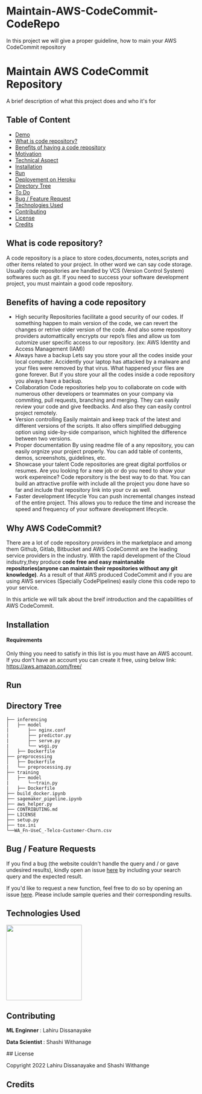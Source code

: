 # Maintain-AWS-CodeCommit-CodeRepo
In this project we will give a proper guideline, how to main your AWS CodeCommit repository


# Maintain AWS CodeCommit Repository

A brief description of what this project does and who it's for


## Table of Content
  * [Demo](#demo)
  * [What is code repository?](#what-is-code-repository?)
  * [Benefits of having a code repository](#Benefits-of-having-a-code-repository)
  * [Motivation](#motivation)
  * [Technical Aspect](#technical-aspect)
  * [Installation](#installation)
  * [Run](#run)
  * [Deployement on Heroku](#deployement-on-heroku)
  * [Directory Tree](#directory-tree)
  * [To Do](#to-do)
  * [Bug / Feature Request](#bug---feature-request)
  * [Technologies Used](#technologies-used)
  * [Contributing](#Contributing)
  * [License](#license)
  * [Credits](#credits)

##   What is code repository?
A code repository is a place to store codes,documents, notes,scripts and other items related to your project. In other word we can say code storage. Usually code repositories are handled by VCS (Version Control System) softwares such as git. If you need to success your software development project, you must maintain a good code repository.


## Benefits of having a code repository


* High security
Repositories facilitate a good security of our codes. If something happen to main version of the code, we can revert the changes or retrive older version of the code. And also some repository providers automattically encrypts our repo’s files and allow us tom cutomize user specific access to our repository. (ex: AWS Identity and Access Management (IAM))
* 	Always have a backup
Lets say you store your all the codes inside your local computer. Accidently your laptop has attacked by a malware and your files were removed by that virus. What happened your files are gone forever. But if you store your all the codes inside a code repository you always have a backup.
*	Collaboration
Code repositories help you to collaborate on code with numerous other developers or teammates on your company via commiting, pull requests, branching and merging. They can easily review your code and give feedbacks. And also they can easily control project remotely.
*	Version controlling
Easily maintain and keep track of the latest and different versions of the scripts. It also offers simplified debugging option using side-by-side comparison, which highlited the difference between two versions. 
*	Proper documentation
By using readme file of a any repository, you can easily orgnize your project properly. You can add table of contents, demos, screenshots, guidelines, etc.
*	Showcase your talent
Code repositories are great digital portfolios or resumes. Are you looking for a new job or do you need to show your work expereince? Code reporsitory is the best way to do that. You can build an attractive profile with include all the project you done have so far and include that repository link into your cv as well. 
*	Faster development lifecycle
You can push incremental changes instead of the entire project. This allows you to reduce the time and increase the speed and frequency of your software development lifecycle.

## Why AWS CodeCommit?

<p>There are a lot of code repository providers in the marketplace and among them Github, Gitlab, Bitbucket and AWS CodeCommit are the leading service providers in the industry. With the rapid development of the Cloud indsutry,they produce <b> code free and easy maintanable repositories(anyone can maintain their repositories without any git knowledge)</b>. As a result of that AWS produced CodeCommit and if you are using AWS services (Specially CodePipelines) easily clone this code repo to your service.</p>
<p>In this article we will talk about the breif introduction and the capabilities of AWS CodeCommit.</p>

## Installation
#### Requirements
Only thing you need to satisfy in this list is you must have an AWS account. If you don't have an account you can create it free, using below link:
https://aws.amazon.com/free/

## Run

## Directory Tree
```
├── inferencing 
│   ├── model
|       ├── nginx.conf
|       ├── predictor.py
|       ├── serve.py
|       └── wsgi.py
│   ├── Dockerfile
├── preprocessing
│   ├── Dockerfile
|   └── preprocessing.py
├── training
│   ├── model
|       └──train.py
|   ├── Dockerfile
├── build_docker.ipynb
├── sagemaker_pipeline.ipynb
├── aws_helper.py
├── CONTRIBUTING.md
├── LICENSE
├── setup.py
├── tox.ini
└──WA_Fn-UseC_-Telco-Customer-Churn.csv
```

## Bug / Feature Requests
If you find a bug (the website couldn't handle the query and / or gave undesired results), kindly open an issue [here](https://github.com/Data-Fenix/maintain-aws-codecommit-repository/issues/new) by including your search query and the expected result.

If you'd like to request a new function, feel free to do so by opening an issue [here](https://github.com/Data-Fenix/maintain-aws-codecommit-repository/issues/new). Please include sample queries and their corresponding results.

## Technologies Used
[<img target="_blank" src="https://www.vickalp.com/wp-content/uploads/2021/03/image-35-1024x275.png" width=200>](https://www.vickalp.com/wp-content/uploads/2021/03/image-35-1024x275.png) 
## Contributing

<p><b> ML Enginner </b> : Lahiru Dissanayake </p>
<p><b> Data Scientist </b>: Shashi Withanage </p>
## License

Copyright 2022 Lahiru Dissanayake and Shashi Withange
## Credits
